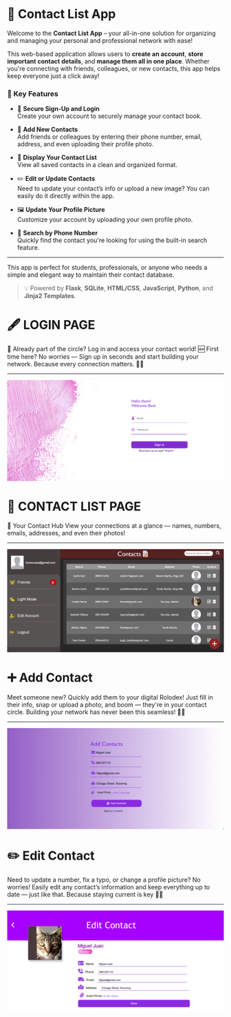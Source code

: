 # 📇 Contact List App

Welcome to the **Contact List App** – your all-in-one solution for organizing and managing your personal and professional network with ease!

This web-based application allows users to **create an account**, **store important contact details**, and **manage them all in one place**. Whether you're connecting with friends, colleagues, or new contacts, this app helps keep everyone just a click away!

### 🌟 Key Features

- 🔐 **Secure Sign-Up and Login**  
  Create your own account to securely manage your contact book.

- 👥 **Add New Contacts**  
  Add friends or colleagues by entering their phone number, email, address, and even uploading their profile photo.

- 🧾 **Display Your Contact List**  
  View all saved contacts in a clean and organized format.

- ✏️ **Edit or Update Contacts**  
  Need to update your contact’s info or upload a new image? You can easily do it directly within the app.

- 🖼️ **Update Your Profile Picture**  
  Customize your account by uploading your own profile photo.

- 🔎 **Search by Phone Number**  
  Quickly find the contact you're looking for using the built-in search feature.

---

This app is perfect for students, professionals, or anyone who needs a simple and elegant way to maintain their contact database.

> 💡 Powered by **Flask**, **SQLite**, **HTML/CSS**, **JavaScript**, **Python**, and **Jinja2 Templates**.

# 🖋️ LOGIN PAGE
  🔐 Already part of the circle? Log in and access your contact world!
  🆕 First time here? No worries — Sign up in seconds and start building your network.
  Because every connection matters. 📇✨
  
---

![Alt text](contact-book/screenshot/login.png)

# 📒 CONTACT LIST PAGE 
  📇 Your Contact Hub
  View your connections at a glance — names, numbers, emails, addresses, and even their photos!
  
---

![Alt text](contact-book/screenshot/contactList.png)

# ➕ Add Contact
  Meet someone new? Quickly add them to your digital Rolodex!
  Just fill in their info, snap or upload a photo, and boom — they're in your contact circle.
  Building your network has never been this seamless! 💼📸
  
---

![Alt text](contact-book/screenshot/Add.png)

# ✏️ Edit Contact
  Need to update a number, fix a typo, or change a profile picture? No worries!
  Easily edit any contact’s information and keep everything up to date — just like that.
  Because staying current is key 🔁📱
  
---

![Alt text](contact-book/screenshot/Edit.png)

  
